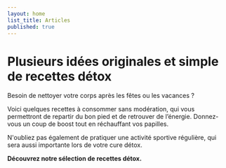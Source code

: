 ```yaml
---
layout: home
list_title: Articles
published: true
---
```

# Plusieurs idées originales et simple de recettes détox


Besoin de nettoyer votre corps après les fêtes ou les vacances ?

Voici quelques recettes à consommer sans modération, qui vous permettront de repartir du bon pied et de retrouver de l’énergie. Donnez-vous un coup de boost tout en réchauffant vos papilles.

N'oubliez pas également de pratiquer une activité sportive régulière, qui sera aussi importante lors de votre cure détox.

**Découvrez notre sélection de recettes détox.**

